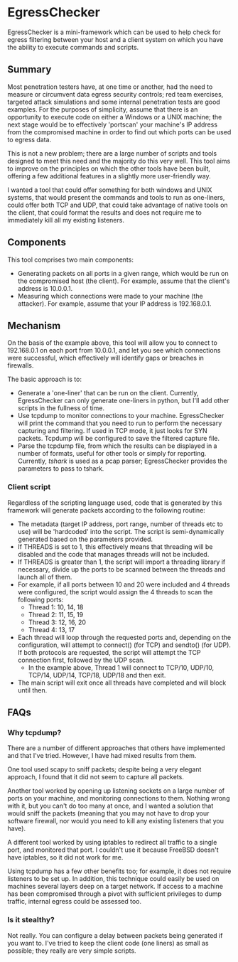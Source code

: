 # EgressChecker

EgressChecker is a mini-framework which can be used to help check for egress filtering between your host and a client system on which you have the ability to execute commands and scripts.

## Summary
Most penetration testers have, at one time or another, had the need to measure or circumvent data egress security controls; red team exercises, targeted attack simulations and some internal penetration tests are good examples. For the purposes of simplicity, assume that there is an opportunity to execute code on either a Windows or a UNIX machine; the next stage would be to effectively 'portscan' your machine's IP address from the compromised machine in order to find out which ports can be used to egress data. 

This is not a new problem; there are a large number of scripts and tools designed to meet this need and the majority do this very well. This tool aims to improve on the principles on which the other tools have been built, offering a few additional features in a slightly more user-friendly way. 

I wanted a tool that could offer something for both windows and UNIX systems, that would present the commands and tools to run as one-liners, could offer both TCP and UDP, that could take advantage of native tools on the client, that could format the results and does not require me to immediately kill all my existing listeners.  
 
## Components

This tool comprises two main components:
* Generating packets on all ports in a given range, which would be run on the compromised host (the client). For example, assume that the client's address is 10.0.0.1.
* Measuring which connections were made to your machine (the attacker). For example, assume that your IP address is 192.168.0.1.

## Mechanism

On the basis of the example above, this tool will allow you to connect to 192.168.0.1 on each port from 10.0.0.1, and let you see which connections were successful, which effectively will identify gaps or breaches in firewalls.

The basic approach is to:

* Generate a 'one-liner' that can be run on the client. Currently, EgressChecker can only generate one-liners in python, but I'll add other scripts in the fullness of time.
* Use tcpdump to monitor connections to your machine. EgressChecker will print the command that you need to run to perform the necessary capturing and filtering. If used in TCP mode, it just looks for SYN packets. Tcpdump will be configured to save the filtered capture file.
* Parse the tcpdump file, from which the results can be displayed in a number of formats, useful for other tools or simply for reporting. Currently, *tshark* is used as a pcap parser; EgressChecker provides the parameters to pass to tshark.

### Client script

Regardless of the scripting language used, code that is generated by this framework will generate packets according to the following routine:

* The metadata (target IP address, port range, number of threads etc to use) will be 'hardcoded' into the script. The script is semi-dynamically generated based on the parameters provided.
* If THREADS is set to 1, this effectively means that threading will be disabled and the code that manages threads will not be included. 
* If THREADS is greater than 1, the script will import a threading library if necessary, divide up the ports to be scanned between the threads and launch all of them.
 * For example, if all ports between 10 and 20 were included and 4 threads were configured, the script would assign the 4 threads to scan the following ports:
   * Thread 1: 10, 14, 18
    * Thread 2: 11, 15, 19
    * Thread 3: 12, 16, 20
    * Thread 4: 13, 17
 * Each thread will loop through the requested ports and, depending on the configuration, will attempt to connect() (for TCP) and sendto() (for UDP). If both protocols are requested, the script will attempt the TCP connection first, followed by the UDP scan. 
   * In the example above, Thread 1 will connect to TCP/10, UDP/10, TCP/14, UDP/14, TCP/18, UDP/18 and then exit.
  * The main script will exit once all threads have completed and will block until then.

## FAQs
### Why tcpdump?

There are a number of different approaches that others have implemented and that I've tried. However, I have had mixed results from them. 

One tool used scapy to sniff packets; despite being a very elegant approach, I found that it did not seem to capture all packets. 

Another tool worked by opening up listening sockets on a large number of ports on your machine, and monitoring connections to them. Nothing wrong with it, but you can't do too many at once, and I wanted a solution that would sniff the packets (meaning that you may not have to drop your software firewall, nor would you need to kill any existing listeners that you have).

A different tool worked by using iptables to redirect all traffic to a single port, and monitored that port. I couldn't use it because FreeBSD doesn't have iptables, so it did not work for me.

Using tcpdump has a few other benefits too; for example, it does not require listeners to be set up. In addition, this technique could easily be used on machines several layers deep on a target network. If access to a machine has been compromised through a pivot with sufficient privileges to dump traffic, internal egress could be assessed too.

### Is it stealthy?

Not really. You can configure a delay between packets being generated if you want to. I've tried to keep the client code (one liners) as small as possible; they really are very simple scripts.
